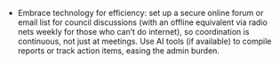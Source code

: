 - Embrace technology for efficiency: set up a secure online forum or email list for council discussions (with an offline equivalent via radio nets weekly for those who can’t do internet), so coordination is continuous, not just at meetings. Use AI tools (if available) to compile reports or track action items, easing the admin burden.